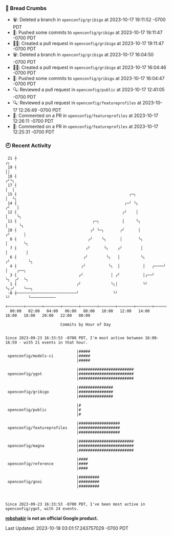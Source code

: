 ### 🍞 Bread Crumbs

 * 🗑: Deleted a branch in `openconfig/gribigo` at 2023-10-17 19:11:52 -0700 PDT
 * 🚢: Pushed some commits to `openconfig/gribigo` at 2023-10-17 19:11:47 -0700 PDT
 * ✍🏼: Created a pull request in `openconfig/gribigo` at 2023-10-17 19:11:47 -0700 PDT
 * 🗑: Deleted a branch in `openconfig/gribigo` at 2023-10-17 16:04:50 -0700 PDT
 * ✍🏼: Created a pull request in `openconfig/gribigo` at 2023-10-17 16:04:46 -0700 PDT
 * 🚢: Pushed some commits to `openconfig/gribigo` at 2023-10-17 16:04:47 -0700 PDT
 * 🔍: Reviewed a pull request in  `openconfig/public` at 2023-10-17 12:41:05 -0700 PDT
 * 🔍: Reviewed a pull request in  `openconfig/featureprofiles` at 2023-10-17 12:26:49 -0700 PDT
 * 💬: Commented on a PR in  `openconfig/featureprofiles` at 2023-10-17 12:26:11 -0700 PDT
 * 💬: Commented on a PR in  `openconfig/featureprofiles` at 2023-10-17 12:25:31 -0700 PDT

### 🕘 Recent Activity
```
 21 ┼                                                                    ╭╮
 19 ┤                                                                    ││
 18 ┤                                                                   ╭╯╰╮
 17 ┤                                                                   │  │
 15 ┤                                                 ╭─╮               │  ╰╮
 14 ┤                                               ╭─╯ ╰╮             ╭╯   │
 12 ┤                                              ╭╯    │             │    ╰╮
 11 ┤                                 ╭─╮          │     ╰╮            │     ╰╮
 10 ┤                                ╭╯ ╰─╮       ╭╯      │           ╭╯      │
  8 ┤                               ╭╯    ╰╮      │       ╰╮          │       ╰╮
  7 ┤                              ╭╯      ╰╮    ╭╯        │          │        │
  6 ┤                             ╭╯        ╰╮   │         ╰╮        ╭╯        ╰╮
  4 ┤                            ╭╯          ╰╮  │          │   ╭────╯          │    ╭──╮
  3 ┤                           ╭╯            │ ╭╯          │╭──╯               ╰╮  ╭╯  ╰╮
  1 ┤                          ╭╯             ╰╮│           ╰╯                   ╰╮╭╯    ╰──╮
 -0 ┼──────────────────────────╯               ╰╯                                 ╰╯        ╰───────────
    +───────+───────+───────+───────+───────+───────+───────+───────+───────+───────+───────+───────+────
  00:00   02:00   04:00   06:00   08:00   10:00   12:00   14:00   16:00   18:00   20:00   22:00   00:00   

						Commits by Hour of Day


Since 2023-09-23 16:33:53 -0700 PDT, I'm most active between 16:00-16:59 - with 21 events in that hour.

```



```
                               |#####
 openconfig/models-ci          |#####
                               |#####

                               |########################
 openconfig/ygot               |########################
                               |########################

                               |###############
 openconfig/gribigo            |###############
                               |###############

                               |#
 openconfig/public             |#
                               |#

                               |##################
 openconfig/featureprofiles    |##################
                               |##################

                               |########################
 openconfig/magna              |########################
                               |########################

                               |####
 openconfig/reference          |####
                               |####

                               |#########
 openconfig/gnoi               |#########
                               |#########



Since 2023-09-23 16:33:53 -0700 PDT, I've been most active in openconfig/ygot, with 24 events.

```
**[robshakir](mailto:robjs@google.com) is not an official Google product.**  


Last Updated: 2023-10-18 03:01:17.243757029 -0700 PDT
